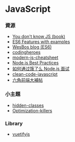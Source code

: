 <a name="#JavaScript"></a>
# JavaScript

<a name="resources"></a>
### 資源
- [You don't know JS (book)](https://github.com/getify/You-Dont-Know-JS)
- [ES6 Features with examples](http://es6-features.org)
- [WesBos blog (ES6)](http://wesbos.com/category/es6/)
- [codingheroes](http://codingheroes.io/resources/)
- [modern-js-cheatsheet](https://github.com/mbeaudru/modern-js-cheatsheet/)
- [Node.js Best Practices](https://github.com/i0natan/nodebestpractices)
- [如何通过饿了么 Node.js 面试](https://github.com/ElemeFE/node-interview/tree/master/sections/zh-cn)
- [clean-code-javascript](https://github.com/ryanmcdermott/clean-code-javascript)
- [六角前端大補帖](https://coggle.it/diagram/XJdj8UA5tjeIugda/t/%E5%85%AD%E8%A7%92%E5%89%8D%E7%AB%AF%E5%A4%A7%E8%A3%9C%E5%B8%96/3ce94a1e7878d5f0c3c36c8ee5dd6db85bcc0fd177475649f0b9b88a6e473ea4?fbclid=IwAR0PFz7jFMa8Pbt6CAfmArn8mbS8R2QUbcUbfBG1SPJhhN0X0uayrqRfSfg)

<a name="small"></a>
### 小主題
- [hidden-classes](https://richardartoul.github.io/jekyll/update/2015/04/26/hidden-classes.html)
- [Optimization-killers](https://github.com/petkaantonov/bluebird/wiki/Optimization-killers#3-managing-arguments)

<a name="small"></a>
### Library
- [vuetifyjs](https://vuetifyjs.com/en/)
